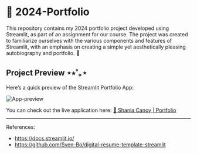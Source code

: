 # 🌸 2024-Portfolio 

This repository contains my 2024 portfolio project developed using Streamlit, as part of an assignment for our course. The project was created to familiarize ourselves with the various components and features of Streamlit, with an emphasis on creating a simple yet aesthetically pleasing autobiography and portfolio. 🫧 

## Project Preview ⋆⭒˚｡⋆

Here’s a quick preview of the Streamlit Portfolio App:

![App-preview](https://github.com/user-attachments/assets/36e101ea-2acc-4ca1-8612-16f0447353b5)

You can check out the live application here: [🌸 Shania Canoy | Portfolio](https://shaniacanoy-2024-portfolio.streamlit.app/)

---

References:
* https://docs.streamlit.io/
* https://github.com/Sven-Bo/digital-resume-template-streamlit
